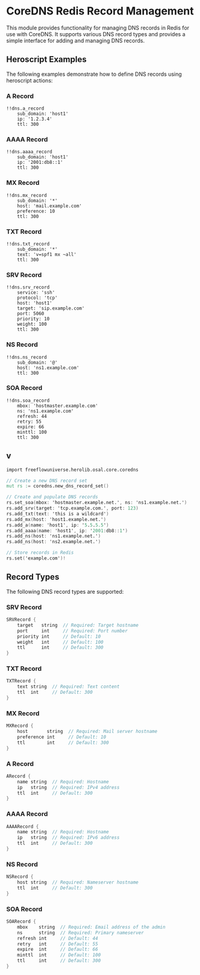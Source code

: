# CoreDNS Redis Record Management

This module provides functionality for managing DNS records in Redis for use with CoreDNS. It supports various DNS record types and provides a simple interface for adding and managing DNS records.


## Heroscript Examples

The following examples demonstrate how to define DNS records using heroscript actions:

### A Record
```
!!dns.a_record
    sub_domain: 'host1'
    ip: '1.2.3.4'
    ttl: 300
```

### AAAA Record
```
!!dns.aaaa_record
    sub_domain: 'host1'
    ip: '2001:db8::1'
    ttl: 300
```

### MX Record
```
!!dns.mx_record
    sub_domain: '*'
    host: 'mail.example.com'
    preference: 10
    ttl: 300
```

### TXT Record
```
!!dns.txt_record
    sub_domain: '*'
    text: 'v=spf1 mx ~all'
    ttl: 300
```

### SRV Record
```
!!dns.srv_record
    service: 'ssh'
    protocol: 'tcp'
    host: 'host1'
    target: 'sip.example.com'
    port: 5060
    priority: 10
    weight: 100
    ttl: 300
```

### NS Record
```
!!dns.ns_record
    sub_domain: '@'
    host: 'ns1.example.com'
    ttl: 300
```

### SOA Record
```
!!dns.soa_record
    mbox: 'hostmaster.example.com'
    ns: 'ns1.example.com'
    refresh: 44
    retry: 55
    expire: 66
    minttl: 100
    ttl: 300
```


## v

```v
import freeflowuniverse.herolib.osal.core.coredns

// Create a new DNS record set
mut rs := coredns.new_dns_record_set()

// Create and populate DNS records
rs.set_soa(mbox: 'hostmaster.example.net.', ns: 'ns1.example.net.')
rs.add_srv(target: 'tcp.example.com.', port: 123)
rs.add_txt(text: 'this is a wildcard')
rs.add_mx(host: 'host1.example.net.')
rs.add_a(name: 'host1', ip: '5.5.5.5')
rs.add_aaaa(name: 'host1', ip: '2001:db8::1')
rs.add_ns(host: 'ns1.example.net.')
rs.add_ns(host: 'ns2.example.net.')

// Store records in Redis
rs.set('example.com')!
```


## Record Types

The following DNS record types are supported:

### SRV Record
```v
SRVRecord {
    target   string  // Required: Target hostname
    port     int     // Required: Port number
    priority int     // Default: 10
    weight   int     // Default: 100
    ttl      int     // Default: 300
}
```

### TXT Record
```v
TXTRecord {
    text string  // Required: Text content
    ttl  int     // Default: 300
}
```

### MX Record
```v
MXRecord {
    host       string  // Required: Mail server hostname
    preference int     // Default: 10
    ttl        int     // Default: 300
}
```

### A Record
```v
ARecord {
    name string  // Required: Hostname
    ip   string  // Required: IPv4 address
    ttl  int     // Default: 300
}
```

### AAAA Record
```v
AAAARecord {
    name string  // Required: Hostname
    ip   string  // Required: IPv6 address
    ttl  int     // Default: 300
}
```

### NS Record
```v
NSRecord {
    host string  // Required: Nameserver hostname
    ttl  int     // Default: 300
}
```

### SOA Record
```v
SOARecord {
    mbox    string  // Required: Email address of the admin
    ns      string  // Required: Primary nameserver
    refresh int     // Default: 44
    retry   int     // Default: 55
    expire  int     // Default: 66
    minttl  int     // Default: 100
    ttl     int     // Default: 300
}
```


